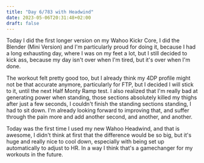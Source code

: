 ```yaml
---
title: "Day 6/783 with Headwind"
date: 2023-05-06T20:31:48+02:00
draft: false
---
```


Today I did the first longer version on my Wahoo Kickr Core, I did the Blender (Mini Version) and I'm particularly proud for doing it, because I had a long exhausting day, where I was on my feet a lot, but I still decided to kick ass, because my day isn't over when I'm tired, but it's over when I'm done.

The workout felt pretty good too, but I already think my 4DP profile might not be that accurate anymore, particularly for FTP, but I decided I will stick to it, until the next Half Monty Ramp test.
I also realized that I'm really bad at generating power when standing, those sections absolutely killed my thighs after just a few seconds, I couldn't finish the standing sections standing, I had to sit down. I'm already looking forward to improving that, and suffer through the pain more and add another second, and another, and another.

Today was the first time I used my new Wahoo Headwind, and that is awesome, I didn't think at first that the difference would be so big, but it's huge and really nice to cool down, especially with being set up automatically to adjust to HR. In a way I think that's a gamechanger for my workouts in the future. 